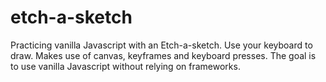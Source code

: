 # etch-a-sketch
Practicing vanilla Javascript with an Etch-a-sketch. Use your keyboard to draw. Makes use of canvas, keyframes and keyboard presses. The goal is to use vanilla Javascript without relying on frameworks.
